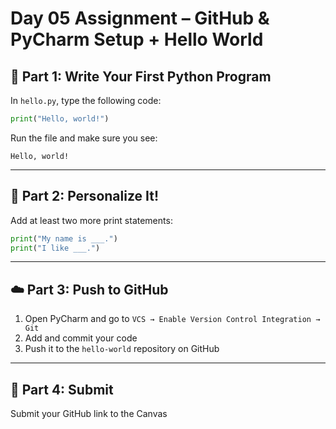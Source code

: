 # Day 05 Assignment – GitHub & PyCharm Setup + Hello World

## 🐍 Part 1: Write Your First Python Program

In `hello.py`, type the following code:
```python
print("Hello, world!")
```

Run the file and make sure you see:
```
Hello, world!
```

---

## 💬 Part 2: Personalize It!

Add at least two more print statements:
```python
print("My name is ___.")
print("I like ___.")
```

---

## ☁️ Part 3: Push to GitHub

1. Open PyCharm and go to `VCS → Enable Version Control Integration → Git`
2. Add and commit your code
3. Push it to the `hello-world` repository on GitHub

---

## 🔗 Part 4: Submit

Submit your GitHub link to the Canvas

